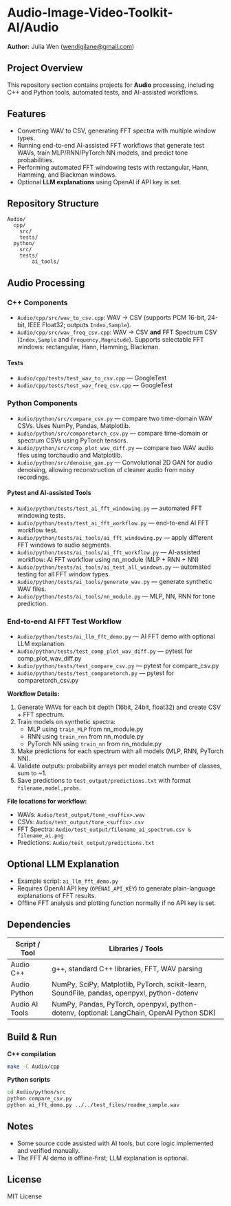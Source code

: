 # Audio-Image-Video-Toolkit-AI/Audio
**Author:** Julia Wen (<wendigilane@gmail.com>)

## Project Overview
This repository section contains projects for **Audio** processing, including C++ and Python tools, automated tests, and AI-assisted workflows.

## Features

- Converting WAV to CSV, generating FFT spectra with multiple window types.
- Running end-to-end AI-assisted FFT workflows that generate test WAVs, train MLP/RNN/PyTorch NN models, and predict tone probabilities.
- Performing automated FFT windowing tests with rectangular, Hann, Hamming, and Blackman windows.
- Optional **LLM explanations** using OpenAI if API key is set.

## Repository Structure

```text
Audio/
  cpp/
    src/
    tests/
  python/
    src/
    tests/
        ai_tools/
```

## Audio Processing

### C++ Components
- `Audio/cpp/src/wav_to_csv.cpp`: WAV → CSV (supports PCM 16-bit, 24-bit, IEEE Float32; outputs `Index,Sample`).
- `Audio/cpp/src/wav_freq_csv.cpp`: WAV → CSV **and** FFT Spectrum CSV (`Index,Sample` and `Frequency,Magnitude`). Supports selectable FFT windows: rectangular, Hann, Hamming, Blackman.

#### Tests
- `Audio/cpp/tests/test_wav_to_csv.cpp` — GoogleTest
- `Audio/cpp/tests/test_wav_freq_csv.cpp` — GoogleTest

### Python Components
- `Audio/python/src/compare_csv.py` — compare two time-domain WAV CSVs. Uses NumPy, Pandas, Matplotlib.
- `Audio/python/src/comparetorch_csv.py` — compare time-domain or spectrum CSVs using PyTorch tensors.
- `Audio/python/src/comp_plot_wav_diff.py` — compare two WAV audio files using torchaudio and Matplotlib.
- `Audio/python/src/denoise_gan.py` — Convolutional 2D GAN for audio denoising, allowing reconstruction of cleaner audio from noisy recordings.

#### Pytest and AI-assisted Tools
- `Audio/python/tests/test_ai_fft_windowing.py` — automated FFT windowing tests.
- `Audio/python/tests/test_ai_fft_workflow.py` — end-to-end AI FFT workflow test.
- `Audio/python/tests/ai_tools/ai_fft_windowing.py` — apply different FFT windows to audio segments.
- `Audio/python/tests/ai_tools/ai_fft_workflow.py` — AI-assisted workflow: AI FFT workflow using nn_module (MLP + RNN + NN)
- `Audio/python/tests/ai_tools/ai_test_all_windows.py` — automated testing for all FFT window types.
- `Audio/python/tests/ai_tools/generate_wav.py` — generate synthetic WAV files.
- `Audio/python/tests/ai_tools/nn_module.py` — MLP, NN, RNN for tone prediction.

### End-to-end AI FFT Test Workflow
- `Audio/python/tests/ai_llm_fft_demo.py` — AI FFT demo with optional LLM explanation.
- `Audio/python/tests/test_comp_plot_wav_diff.py` — pytest for comp_plot_wav_diff.py
- `Audio/python/tests/test_compare_csv.py` — pytest for compare_csv.py
- `Audio/python/tests/test_comparetorch.py` — pytest for comparetorch_csv.py

**Workflow Details:**
1. Generate WAVs for each bit depth (16bit, 24bit, float32) and create CSV + FFT spectrum.
2. Train models on synthetic spectra:
   - MLP using `train_MLP` from nn_module.py
   - RNN using `train_rnn` from nn_module.py
   - PyTorch NN using `train_nn` from nn_module.py
3. Make predictions for each spectrum with all models (MLP, RNN, PyTorch NN).
4. Validate outputs: probability arrays per model match number of classes, sum to ~1.
5. Save predictions to `test_output/predictions.txt` with format `filename,model,probs`.

**File locations for workflow:**
- WAVs: `Audio/test_output/tone_<suffix>.wav`
- CSVs: `Audio/test_output/tone_<suffix>.csv`
- FFT Spectra: `Audio/test_output/filename_ai_spectrum.csv & filename_ai.png`
- Predictions: `Audio/test_output/predictions.txt`

## Optional LLM Explanation

- Example script: `ai_llm_fft_demo.py`
- Requires OpenAI API key (`OPENAI_API_KEY`) to generate plain-language explanations of FFT results.
- Offline FFT analysis and plotting function normally if no API key is set.

## Dependencies

| Script / Tool   | Libraries / Tools |
|-----------------|-----------------|
| Audio C++       | g++, standard C++ libraries, FFT, WAV parsing |
| Audio Python    | NumPy, SciPy, Matplotlib, PyTorch, scikit-learn, SoundFile, pandas, openpyxl, python-dotenv |
| Audio AI Tools  | NumPy, Pandas, PyTorch, openpyxl, python-dotenv, (optional: LangChain, OpenAI Python SDK) |

## Build & Run

**C++ compilation**
```bash
make -C Audio/cpp
```
**Python scripts**
```bash
cd Audio/python/src
python compare_csv.py
python ai_fft_demo.py ../../test_files/readme_sample.wav
```

## Notes
- Some source code assisted with AI tools, but core logic implemented and verified manually.
- The FFT AI demo is offline-first; LLM explanation is optional.

## License
MIT License

